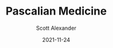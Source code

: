 ---
layout: podcast
title: "Pascalian Medicine"
author: Scott Alexander
description: https://astralcodexten.substack.com/p/pascalian-medicine
date: 2021-11-24
length: 3153606
duration: 788
guid: pascalian-medicine
---